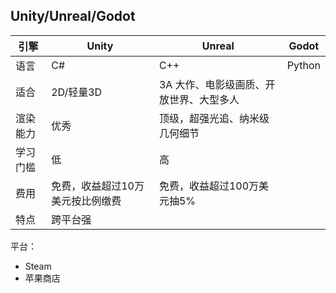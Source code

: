 
## Unity/Unreal/Godot


| 引擎 | Unity | Unreal | Godot |
|-----|-------|--------|-------|
| 语言 | C#    | C++    | Python
| 适合 | 2D/轻量3D | 3A 大作、电影级画质、开放世界、大型多人 |
| 渲染能力 | 优秀 |  顶级，超强光追、纳米级几何细节
| 学习门槛 | 低 | 高
| 费用 | 免费，收益超过10万美元按比例缴费 | 免费，收益超过100万美元抽5%
| 特点 | 跨平台强


平台：
- Steam
- 苹果商店